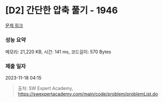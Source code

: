 # [D2] 간단한 압축 풀기 - 1946 

[문제 링크](https://swexpertacademy.com/main/code/problem/problemDetail.do?contestProbId=AV5PmkDKAOMDFAUq) 

### 성능 요약

메모리: 21,220 KB, 시간: 141 ms, 코드길이: 570 Bytes

### 제출 일자

2023-11-18 04:15



> 출처: SW Expert Academy, https://swexpertacademy.com/main/code/problem/problemList.do